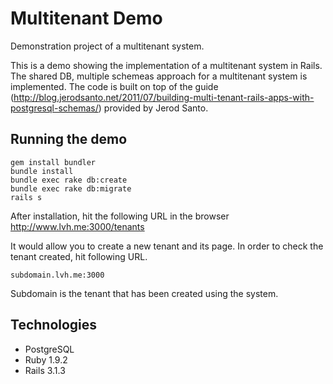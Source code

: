Multitenant Demo
====================

Demonstration project of a multitenant system.

This is a demo showing the implementation of a multitenant system in Rails. The shared DB, multiple schemeas approach for a multitenant system is implemented. The code is built on top of the guide (http://blog.jerodsanto.net/2011/07/building-multi-tenant-rails-apps-with-postgresql-schemas/) provided by Jerod Santo.

## Running the demo


    gem install bundler
    bundle install
    bundle exec rake db:create
    bundle exec rake db:migrate
    rails s


After installation, hit the following URL in the browser
    http://www.lvh.me:3000/tenants

It would allow you to create a new tenant and its page.
In order to check the tenant created, hit following URL.

    subdomain.lvh.me:3000
Subdomain is the tenant that has been created using the system.

## Technologies

* PostgreSQL
* Ruby 1.9.2
* Rails 3.1.3